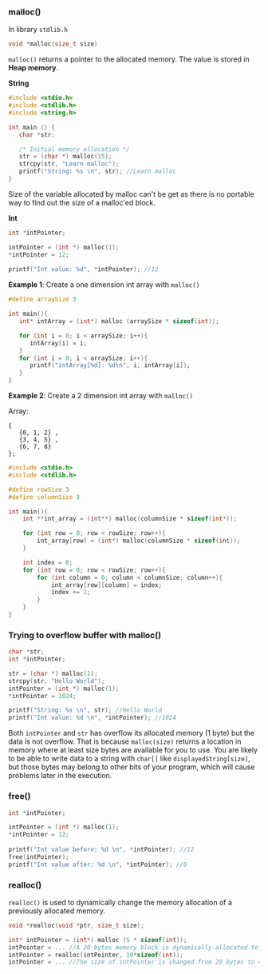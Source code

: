 ### malloc()

In library ``stdlib.h``

```c
void *malloc(size_t size)
```

``malloc()`` returns a pointer to the allocated memory. The value is stored in **Heap memory**.

**String**

```c
#include <stdio.h>
#include <stdlib.h>
#include <string.h>

int main () {
   char *str;

   /* Initial memory allocation */
   str = (char *) malloc(15);
   strcpy(str, "Learn malloc");
   printf("String: %s \n", str); //Learn malloc
}   
```

Size of the variable allocated by malloc can't be get as there is no portable way to find out the size of a malloc'ed block.

**Int**

```c
int *intPointer;

intPointer = (int *) malloc(1);
*intPointer = 12;
    
printf("Int value: %d", *intPointer); //12
```

**Example 1**: Create a one dimension int array with ``malloc()``

```c
#define arraySize 3

int main(){
   int* intArray = (int*) malloc (arraySize * sizeof(int));

   for (int i = 0; i < arraySize; i++){
      intArray[i] = i;
   }
   for (int i = 0; i < arraySize; i++){
      printf("intArray[%d]: %d\n", i, intArray[i]);
   }
}
```

**Example 2**: Create a 2 dimension int array with ``malloc()``

Array:

```
{  
   {0, 1, 2} ,
   {3, 4, 5} ,
   {6, 7, 8}
};
```

```c
#include <stdio.h>
#include <stdlib.h>

#define rowSize 3
#define columnSize 3

int main(){
	int **int_array = (int**) malloc(columnSize * sizeof(int*));

	for (int row = 0; row < rowSize; row++){
		int_array[row] = (int*) malloc(columnSize * sizeof(int));
	}

	int index = 0;
	for (int row = 0; row < rowSize; row++){
		for (int column = 0; column < columnSize; column++){
			int_array[row][column] = index;
			index += 1;
		}	
	}
}
```

### Trying to overflow buffer with malloc()

```c
char *str;
int *intPointer;

str = (char *) malloc(1);
strcpy(str, "Hello World");
intPointer = (int *) malloc(1);
*intPointer = 1024;

printf("String: %s \n", str); //Hello World
printf("Int value: %d \n", *intPointer); //1024
```    

Both ``intPointer`` and ``str`` has overflow its allocated memory (1 byte) but the data is not overflow. That is because ``malloc(size)`` returns a location in memory where at least size bytes are available for you to use. You are likely to be able to write data to a string with ``char[]`` like ``displayedString[size]``, but those bytes may belong to other bits of your program, which will cause problems later in the execution.

### free()

```c
int *intPointer;

intPointer = (int *) malloc(1);
*intPointer = 12;
    
printf("Int value before: %d \n", *intPointer); //12
free(intPointer);
printf("Int value after: %d \n", *intPointer); //0
```

### realloc()

``realloc()`` is used to dynamically change the memory allocation of a previously allocated memory.

```c
void *realloc(void *ptr, size_t size); 
```

```c
int* intPointer = (int*) malloc (5 * sizeof(int));
intPointer = ... //A 20 bytes memory block is dynamically allocated to intPointer as an array
intPointer = realloc(intPointer, 10*sizeof(int));
intPointer = ... //The size of intPointer is changed from 20 bytes to 40 bytes dynamically
```
